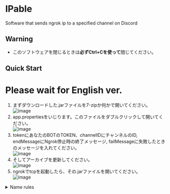 # IPable
Software that sends ngrok ip to a specified channel on Discord
## Warning
- このソフトウェアを閉じるときは**必ずCtrl+Cを使って**閉じてください。
## Quick Start
# Please wait for English ver.
1. まずダウンロードした.jarファイルを7-zipか何かで開いてください。 <br>
![image](https://github.com/rhine1203/ipable/assets/138958366/68bddd48-6923-45d5-a07c-0a6e60e6bdb5)
2. app.propertiesをいじります。このファイルをダブルクリックして開いてください。 <br>
![image](https://github.com/rhine1203/ipable/assets/138958366/61e9ab12-a763-4b75-9b3a-e18b558e5372)
3. tokenにあなたのBOTのTOKEN、channelIDにチャンネルのID, endMessageにNgrok停止時の終了メッセージ, failMessageに失敗したときのメッセージを入れてください。 <br>
![image](https://github.com/rhine1203/ipable/assets/138958366/1dde0af8-c14d-4b24-8a96-9d70ac34e7e5)
4. そしてアーカイブを更新してください。 <br>
![image](https://github.com/rhine1203/ipable/assets/138958366/5bfb2a3e-c5e0-4127-8a7f-18dbee577ad1)
5. ngrokでtcpを起動したら、その.jarファイルを開いてください。 <br>
![image](https://github.com/rhine1203/ipable/assets/138958366/c195bf55-c9c8-4f07-be36-ce5662878f46)

<details>
<summary>Name rules</summary>

1. normal - IPable <br>
2. in Code - ipable <br>
3. Other - ipable <br>
</details>
